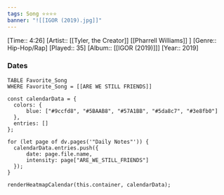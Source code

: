 ```yaml
---
tags: Song ⭐⭐⭐⭐ 
banner: "![[IGOR (2019).jpg]]"
---
```

[Time:: 4:26]
[Artist:: [[Tyler, the Creator]] [[Pharrell Williams]] ]
[Genre:: Hip-Hop/Rap]
[Played:: 35]
[Album:: [[IGOR (2019)]]]
[Year:: 2019]
### Dates
````dataview
TABLE Favorite_Song
WHERE Favorite_Song = [[ARE WE STILL FRIENDS]]
````

  ```dataviewjs
const calendarData = { 
	colors: { 
		blue: ["#9ccfd8", "#5BAAB8", "#57A1BB", "#5da8c7", "#3e8fb0"] 
	}, 
	entries: [] 
}; 

for (let page of dv.pages('"Daily Notes"')) { 
	calendarData.entries.push({ 
		date: page.file.name, 
		intensity: page["ARE_WE_STILL_FRIENDS"]
	}); 
} 

renderHeatmapCalendar(this.container, calendarData);
```

